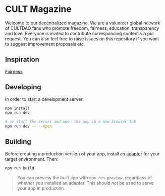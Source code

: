 # CULT Magazine

Welcome to our decentralized magazine. We are a volunteer global network of CULTDAO fans who promote freedom, fairness, education, transparency and love. Everyone is invited to contribute corresponding content via pull request. You can also feel free to raise issues on this repository if you want to suggest improvement proposals etc.

## Inspiration

[Fairness](https://github.com/michael-spengler/fairness)

## Developing

In order to start a development server:

```sh
npm install
npm run dev

# or start the server and open the app in a new browser tab
npm run dev -- --open
```

## Building

Before creating a production version of your app, install an [adapter](https://kit.svelte.dev/docs#adapters) for your target environment. Then:

```sh
npm run build
```

> You can preview the built app with `npm run preview`, regardless of whether you installed an adapter. This should _not_ be used to serve your app in production.
